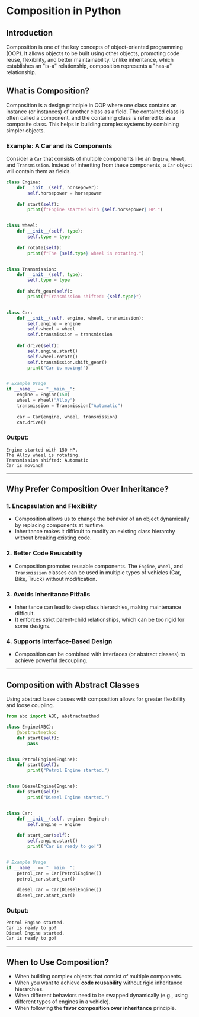 # Composition in Python

## Introduction

Composition is one of the key concepts of object-oriented programming (OOP). It allows objects to be built using other objects, promoting code reuse, flexibility, and better maintainability. Unlike inheritance, which establishes an "is-a" relationship, composition represents a "has-a" relationship.

## What is Composition?

Composition is a design principle in OOP where one class contains an instance (or instances) of another class as a field. The contained class is often called a component, and the containing class is referred to as a composite class. This helps in building complex systems by combining simpler objects.

### Example: A Car and its Components

Consider a `Car` that consists of multiple components like an `Engine`, `Wheel`, and `Transmission`. Instead of inheriting from these components, a `Car` object will contain them as fields.

```python
class Engine:
    def __init__(self, horsepower):
        self.horsepower = horsepower
    
    def start(self):
        print(f"Engine started with {self.horsepower} HP.")


class Wheel:
    def __init__(self, type):
        self.type = type
    
    def rotate(self):
        print(f"The {self.type} wheel is rotating.")


class Transmission:
    def __init__(self, type):
        self.type = type
    
    def shift_gear(self):
        print(f"Transmission shifted: {self.type}")


class Car:
    def __init__(self, engine, wheel, transmission):
        self.engine = engine
        self.wheel = wheel
        self.transmission = transmission
    
    def drive(self):
        self.engine.start()
        self.wheel.rotate()
        self.transmission.shift_gear()
        print("Car is moving!")


# Example Usage
if __name__ == "__main__":
    engine = Engine(150)
    wheel = Wheel("Alloy")
    transmission = Transmission("Automatic")
    
    car = Car(engine, wheel, transmission)
    car.drive()
```

### Output:
```
Engine started with 150 HP.
The Alloy wheel is rotating.
Transmission shifted: Automatic
Car is moving!
```

---

## Why Prefer Composition Over Inheritance?

### 1. **Encapsulation and Flexibility**
   - Composition allows us to change the behavior of an object dynamically by replacing components at runtime.
   - Inheritance makes it difficult to modify an existing class hierarchy without breaking existing code.

### 2. **Better Code Reusability**
   - Composition promotes reusable components. The `Engine`, `Wheel`, and `Transmission` classes can be used in multiple types of vehicles (Car, Bike, Truck) without modification.

### 3. **Avoids Inheritance Pitfalls**
   - Inheritance can lead to deep class hierarchies, making maintenance difficult.
   - It enforces strict parent-child relationships, which can be too rigid for some designs.

### 4. **Supports Interface-Based Design**
   - Composition can be combined with interfaces (or abstract classes) to achieve powerful decoupling.

---

## Composition with Abstract Classes

Using abstract base classes with composition allows for greater flexibility and loose coupling.

```python
from abc import ABC, abstractmethod

class Engine(ABC):
    @abstractmethod
    def start(self):
        pass


class PetrolEngine(Engine):
    def start(self):
        print("Petrol Engine started.")


class DieselEngine(Engine):
    def start(self):
        print("Diesel Engine started.")


class Car:
    def __init__(self, engine: Engine):
        self.engine = engine
    
    def start_car(self):
        self.engine.start()
        print("Car is ready to go!")


# Example Usage
if __name__ == "__main__":
    petrol_car = Car(PetrolEngine())
    petrol_car.start_car()
    
    diesel_car = Car(DieselEngine())
    diesel_car.start_car()
```

### Output:
```
Petrol Engine started.
Car is ready to go!
Diesel Engine started.
Car is ready to go!
```

---

## When to Use Composition?

- When building complex objects that consist of multiple components.
- When you want to achieve **code reusability** without rigid inheritance hierarchies.
- When different behaviors need to be swapped dynamically (e.g., using different types of engines in a vehicle).
- When following the **favor composition over inheritance** principle.